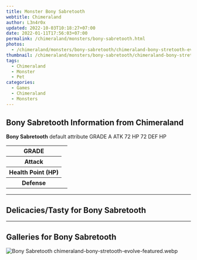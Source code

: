```yaml
---
title: Monster Bony Sabretooth
webtitle: Chimeraland
author: L3n4r0x
updated: 2022-10-03T10:18:27+07:00
date: 2022-01-11T17:56:03+07:00
permalink: /chimeraland/monsters/bony-sabretooth.html
photos:
  - /chimeraland/monsters/bony-sabretooth/chimeraland-bony-stretooth-evolve-featured.webp
thumbnail: /chimeraland/monsters/bony-sabretooth/chimeraland-bony-stretooth-evolve-featured.webp
tags:
  - Chimeraland
  - Monster
  - Pet
categories:
  - Games
  - Chimeraland
  - Monsters
---
```


<section id="bootstrap-wrapper"><link rel="stylesheet" href="https://cdn.statically.io/gh/dimaslanjaka/Web-Manajemen/40ac3225/css/bootstrap-4.5-wrapper.css"/><h2>Bony Sabretooth Information from Chimeraland</h2><p><b>Bony Sabretooth</b> default attribute GRADE A ATK 72 HP 72 DEF HP<table><tr><th>GRADE</th><td></td></tr><tr><th>Attack</th><td></td></tr><tr><th>Health Point (HP)</th><td></td></tr><tr><th>Defense</th><td></td></tr></table></p><hr/><h2>Delicacies/Tasty for Bony Sabretooth</h2><hr/><div id="gallery"><h2>Galleries for Bony Sabretooth</h2><div class="row"><div class="col-lg-6 col-12"><img src="/chimeraland/monsters/bony-sabretooth/chimeraland-bony-stretooth-evolve-featured.webp" alt="Bony Sabretooth chimeraland-bony-stretooth-evolve-featured.webp"/></div></div></div></section>